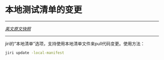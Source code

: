 <!---
# Testing manifest changes locally
--->
# 本地测试清单的变更
---

[*英文原文快照*](https://github.com/fuchsia-mirror/jiri/blob/6ddcc1e3e9d9c4aba2eb0446b5b1345924c823af/HACKING.md)

---
<!---
Jiri supports "local-manifest" flag which pulls changes using the local manifest. Use:

```sh
jiri update -local-manifest
```
--->
jiri的“本地清单”选项，支持使用本地清单文件来pull代码变更。使用方法：

```sh
jiri update -local-manifest
```
